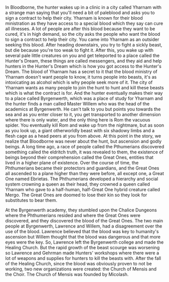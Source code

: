 In Bloodborne, the hunter wakes up in a clinic in a city called Yharnam with a strange man saying that you'll need a bit of paleblood and asks you to sign a contract to help their city.
Yharnam is known for their blood ministration as they have access to a special blood which they say can cure all illnesses. 
A lot of people are after this blood because they want to be cured, it's in high demand, so the city asks the people who want the blood to sign a contract to help their city.
You came into Yharnam as an outsider seeking this blood.
After heading downstairs, you try to fight a sickly beast, but die because you're too weak to fight it.
After this, you wake up with several pale little creatures on you and get teleported to a place called the Hunter's Dream, these things are called messengers, and they aid and help hunters in the Hunter's Dream which is how you got access to the Hunter's Dream.
The blood of Yharnam has a secret to it that the blood ministry of Yharnam doesn't want people to know, it turns people into beasts, it's as intoxicating as alcohol which is why people seek more of it.
The city of Yharnam wants as many people to join the hunt to hunt and kill these beasts which is what the contract is for.
And the hunter eventually makes their way to a place called Byrgenwerth, which was a place of study for Yharnam and the hunter finds a man called Master Willem who was the head of the academics at Byrgenwerth. He can't talk to you but points you towards the sea and as you enter closer to it, you get transported to another dimension where there is only water, and the only thing here is Rom the vacuous spider. You eventually kill Rom and wake up from the nightmare, but as soon as you look up, a giant otherworldly beast with six shadowy limbs and a flesh cage as a head peers at you from above.
At this point in the story, we realize that Bloodborne was never about the hunt, but ascension and godly beings.
A long time ago, a race of people called the Pthumerians discovered something called the eldritch truth, it was revealed to them, the existence of beings beyond their comprehension called the Great Ones, entities that lived in a higher plane of existence.
Over the course of time, the Phthumerians became their protectors and guardians, and the Great Ones all ascended to a plane higher than they were before, all except one, a Great One named Ebrietas.
The Phthumerians developed a hierarchy and social system crowning a queen as their head, they crowned a queen called Yharnam who gave to a half-human, half-Great One hybrid creature called Mergo. The Great Ones are doomed to lose their kin so they look for substitutes to bear them.

At the Byrgenwerth academy, they stumbled upon the Chalice Dungeons where the Phthumerians resided and where the Great Ones were discovered, and they discovered the blood of the Great Ones. The two main people at Byrgenwerth, Lawrence and Willem, had a disagreement over the use of the blood. Lawrence believed that the blood was key to humanity's ascension but Willem thought that the blood was dangerous and that more eyes were the key. So, Lawrence left the Byrgenwerth college and made the Healing Church.
But the rapid growth of the beast scourge was worsening so Lawrence and Gehrman made Hunters' workshops where there were a lot of weapons and supplies for hunters to kill the beasts with.
After the fall of the Healing Church, since the blood was obviously proven to not be working, two new organizations were created: the Church of Mensis and the Choir.
The Church of Mensis was founded by Micolash.